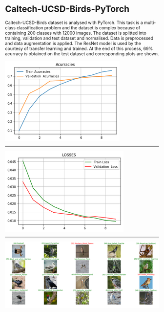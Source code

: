 # Caltech-UCSD-Birds-PyTorch

Caltech-UCSD-Birds dataset is analysed with PyTorch. This task is a multi-class classification problem and the dataset is complex 
because of containing 200 classes with 12000 images. The dataset is splitted into training, validation and test dataset and normalised. 
Data is preprocessed and data augmentation is applied. The ResNet model is used by the courtesy of transfer learning and trained. 
At the end of this process, 69% acurracy is obtained on the test dataset and corresponding plots are shown.


<img src="README/img1.png">
<hr>
<img src="README/img2.png">
<hr>
<img src="README/img3.png">
